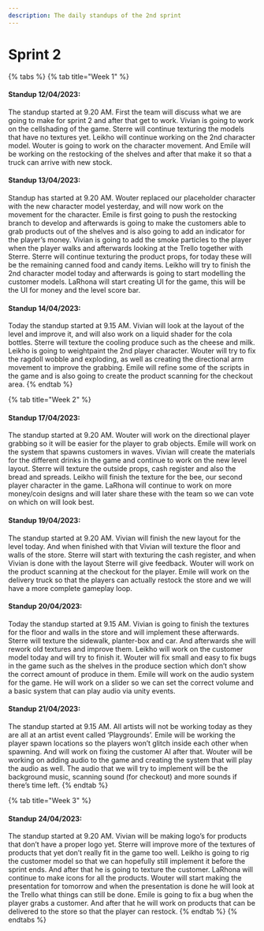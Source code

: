 ```yaml
---
description: The daily standups of the 2nd sprint
---
```


# Sprint 2

{% tabs %}
{% tab title="Week 1" %}
#### Standup 12/04/2023:

The standup started at 9.20 AM. First the team will discuss what we are going to make for sprint 2 and after that get to work. Vivian is going to work on the cellshading of the game. Sterre will continue texturing the models that have no textures yet. Leikho will continue working on the 2nd character model. Wouter is going to work on the character movement. And Emile will be working on the restocking of the shelves and after that make it so that a truck can arrive with new stock.

#### Standup 13/04/2023:

Standup has started at 9.20 AM. Wouter replaced our placeholder character with the new character model yesterday, and will now work on the movement for the character. Emile is first going to push the restocking branch to develop and afterwards is going to make the customers able to grab products out of the shelves and is also going to add an indicator for the player’s money. Vivian is going to add the smoke particles to the player when the player walks and afterwards looking at the Trello together with Sterre. Sterre will continue texturing the product props, for today these will be the remaining canned food and candy items. Leikho will try to finish the 2nd character model today and afterwards is going to start modelling the customer models. LaRhona will start creating UI for the game, this will be the UI for money and the level score bar.

#### Standup 14/04/2023:

Today the standup started at 9.15 AM. Vivian will look at the layout of the level and improve it, and will also work on a liquid shader for the cola bottles. Sterre will texture the cooling produce such as the cheese and milk. Leikho is going to weightpaint the 2nd player character. Wouter will try to fix the ragdoll wobble and exploding, as well as creating the directional arm movement to improve the grabbing. Emile will refine some of the scripts in the game and is also going to create the product scanning for the checkout area.
{% endtab %}

{% tab title="Week 2" %}
#### Standup 17/04/2023:

The standup started at 9.20 AM. Wouter will work on the directional player grabbing so it will be easier for the player to grab objects. Emile will work on the system that spawns customers in waves. Vivian will create the materials for the different drinks in the game and continue to work on the new level layout. Sterre will texture the outside props, cash register and also the bread and spreads. Leikho will finish the texture for the bee, our second player character in the game. LaRhona will continue to work on more money/coin designs and will later share these with the team so we can vote on which on will look best.

#### Standup 19/04/2023:

The standup started at 9.20 AM. Vivian will finish the new layout for the level today. And when finished with that Vivian will texture the floor and walls of the store. Sterre will start with texturing the cash register, and when Vivian is done with the layout Sterre will give feedback. Wouter will work on the product scanning at the checkout for the player. Emile will work on the delivery truck so that the players can actually restock the store and we will have a more complete gameplay loop.

#### Standup 20/04/2023:

Today the standup started at 9.15 AM. Vivian is going to finish the textures for the floor and walls in the store and will implement these afterwards. Sterre will texture the sidewalk, planter-box and car. And afterwards she will rework old textures and improve them. Leikho will work on the customer model today and will try to finish it. Wouter will fix small and easy to fix bugs in the game such as the shelves in the produce section which don’t show the correct amount of produce in them. Emile will work on the audio system for the game. He will work on a slider so we can set the correct volume and a basic system that can play audio via unity events.

#### Standup 21/04/2023:

The standup started at 9.15 AM. All artists will not be working today as they are all at an artist event called ‘Playgrounds’. Emile will be working the player spawn locations so the players won’t glitch inside each other when spawning. And will work on fixing the customer AI after that. Wouter will be working on adding audio to the game and creating the system that will play the audio as well. The audio that we will try to implement will be the background music, scanning sound (for checkout) and more sounds if there’s time left.
{% endtab %}

{% tab title="Week 3" %}
#### Standup 24/04/2023:

The standup started at 9.20 AM. Vivian will be making logo’s for products that don’t have a proper logo yet. Sterre will improve more of the textures of products that yet don’t really fit in the game too well. Leikho is going to rig the customer model so that we can hopefully still implement it before the sprint ends. And after that he is going to texture the customer. LaRhona will continue to make icons for all the products. Wouter will start making the presentation for tomorrow and when the presentation is done he will look at the Trello what things can still be done. Emile is going to fix a bug when the player grabs a customer. And after that he will work on products that can be delivered to the store so that the player can restock.
{% endtab %}
{% endtabs %}
